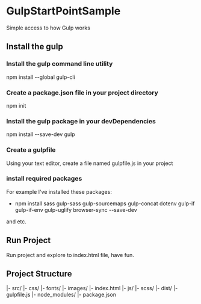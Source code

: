 # GulpStartPointSample

Simple access to how Gulp works

## Install the gulp

### Install the gulp command line utility

npm install --global gulp-cli

### Create a package.json file in your project directory

npm init

### Install the gulp package in your devDependencies

npm install --save-dev gulp

### Create a gulpfile

Using your text editor, create a file named gulpfile.js in your project

### install required packages

For example I've installed these packages:

- npm install sass gulp-sass gulp-sourcemaps gulp-concat dotenv gulp-if gulp-if-env gulp-uglify browser-sync --save-dev

and etc.

## Run Project

Run project and explore to index.html file, have fun.

## Project Structure

|- src/
  |- css/
  |- fonts/
  |- images/ 
  |- index.html
  |- js/ 
  |- scss/
|- dist/
|- gulpfile.js
|- node_modules/
|- package.json
